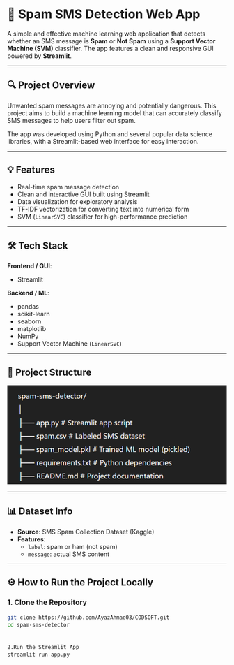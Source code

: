 # 📵 Spam SMS Detection Web App

A simple and effective machine learning web application that detects whether an SMS message is **Spam** or **Not Spam** using a **Support Vector Machine (SVM)** classifier. The app features a clean and responsive GUI powered by **Streamlit**.

---

## 🔍 Project Overview

Unwanted spam messages are annoying and potentially dangerous. This project aims to build a machine learning model that can accurately classify SMS messages to help users filter out spam.

The app was developed using Python and several popular data science libraries, with a Streamlit-based web interface for easy interaction.

---

## 💡 Features

- Real-time spam message detection
- Clean and interactive GUI built using Streamlit
- Data visualization for exploratory analysis
- TF-IDF vectorization for converting text into numerical form
- SVM (`LinearSVC`) classifier for high-performance prediction

---

## 🛠 Tech Stack

**Frontend / GUI**:  
- Streamlit

**Backend / ML**:  
- pandas  
- scikit-learn  
- seaborn  
- matplotlib  
- NumPy  
- Support Vector Machine (`LinearSVC`)

---

## 📁 Project Structure

![alt text](image.png)


---

## 📊 Dataset Info

- **Source**: SMS Spam Collection Dataset (Kaggle)
- **Features**:
  - `label`: spam or ham (not spam)
  - `message`: actual SMS content

---

## ⚙️ How to Run the Project Locally

### 1. Clone the Repository

```bash
git clone https://github.com/AyazAhmad03/CODSOFT.git
cd spam-sms-detector


2.Run the Streamlit App
streamlit run app.py
